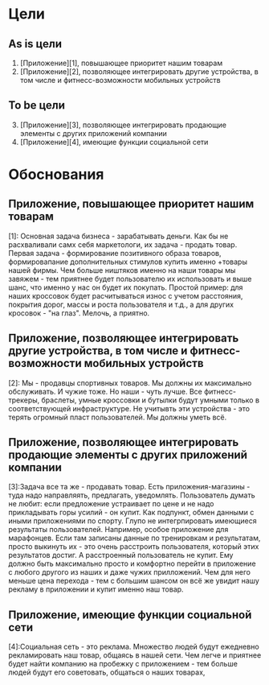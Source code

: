 # Цели
## As is цели
1. [Приложение][1], повышающее приоритет нашим товарам
2. [Приложение][2], позволяющее интегрировать другие устройства, в том числе и фитнесс-возможности мобильных устройств

## To be цели
3. [Приложение][3], позволяющее интегрировать продающие элементы с других приложений компании
4. [Приложение][4], имеющие функции социальной сети

# Обоснования
## Приложение, повышающее приоритет нашим товарам
[1]: Основная задача бизнеса - зарабатывать деньги. Как бы не расхваливали самх себя маркетологи, их задача - продать товар. Первая задача - формирование позитивного образа товаров, формировапание дополнительных стимулов купить именно +товары нашей фирмы. Чем больше ништяков именно на наши товары мы завяжем - тем приятнее будет пользователю их использовать и выше шанс, что именно у нас он будет их покупать. 
Простой пример: для наших кроссовок будет расчитываться износ с учетом расстояния, покрытия дорог, массы и роста пользователя и т.д., а для других кросовок - "на глаз". Мелочь, а приятно.

## Приложение, позволяющее интегрировать другие устройства, в том числе и фитнесс-возможности мобильных устройств
[2]: Мы - продавцы спортивных товаров. Мы должны их максимально обслуживать. И чужие тоже. Но наши - чуть лучше. Все фитнесс-трекеры, браслеты, умные кроссовки и бутылки будут умными только в соответствующей инфраструктуре. Не учитывть эти устройства - это терять огромный пласт пользователей. Мы должны уметь всё.

## Приложение, позволяющее интегрировать продающие элементы с других приложений компании
[3]:Задача все та же - продавать товар. Есть приложения-магазины - туда надо направляять, предлагать, уведомлять. Пользователь думать не любит: если предложение устраивает по цене и не надо прикладывать горы усилий - он купит. 
Как подпункт, обмен данными с иными приложениями по спорту. Глупо не интегрпировать имеющиеся результаты пользователей. Например, особое приложение для марафонцев. Если там записаны данные по тренировкам и результатам, просто выкинуть их - это очень расстроить пользователя, который этих результатов достиг. А расстроенный пользователь не купит. Ему должно быть максимально просто и комфортно перейти в приложение с любого другого из наших и даже чужих прилложений. Чем для него меньше цена перехода - тем с большим шансом он всё же увидит нашу рекламу в приложении и купит именно наш товар.

## Приложение, имеющие функции социальной сети
[4]:Социальная сеть - это реклама. Множество людей будут ежедневно рекламировать наш товар, общаясь в нашей сети. Чем легче и приятнее будет найти компанию на пробежку с приложением - тем больше людей будут его советовать, общаться о наших товарах, 